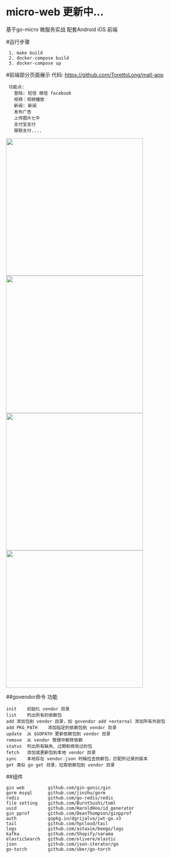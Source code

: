# micro-web 更新中...
基于go-micro 微服务实战 配套Android iOS 前端

#运行步骤
```
 1. make build
 2. docker-compose build
 3. docker-compose up

```
#前端部分页面展示 代码: https://github.com/TorettoLong/mall-app
```
 功能点:
   登陆: 短信 微信 facebook 
   视频：视频播放
   新闻: 新闻
   发布广告
   上传图片七牛
   支付宝支付
   银联支付....
```
<img src="https://image.showm.xin//test/01.png" width="375px">
<img src="https://image.showm.xin//test/02.png" width="375px">
<img src="https://image.showm.xin//test/03.png" width="375px">
<img src="https://image.showm.xin//test/04.png" width="375px">

##govendor命令	功能

```
init	初始化 vendor 目录
list	列出所有的依赖包
add	添加包到 vendor 目录，如 govendor add +external 添加所有外部包
add PKG_PATH	添加指定的依赖包到 vendor 目录
update	从 $GOPATH 更新依赖包到 vendor 目录
remove	从 vendor 管理中删除依赖
status	列出所有缺失、过期和修改过的包
fetch	添加或更新包到本地 vendor 目录
sync	本地存在 vendor.json 时候拉去依赖包，匹配所记录的版本
get	类似 go get 目录，拉取依赖包到 vendor 目录

```

##组件
```$xslt
gin web         github.com/gin-gonic/gin
gorm msyql      github.com/jinzhu/gorm
redis           github.com/go-redis/redis
file setting    github.com/BurntSushi/toml
uuid            github.com/HaroldHoo/id_generator
gin pprof       github.com/DeanThompson/ginpprof
auth            gopkg.in/dgrijalva/jwt-go.v3
tail            github.com/hpcloud/tail
logs            github.com/astaxie/beego/logs
kafka           github.com/Shopify/sarama
elasticSearch   github.com/olivere/elastic
json            github.com/json-iterator/go
go-torch        github.com/uber/go-torch
```
